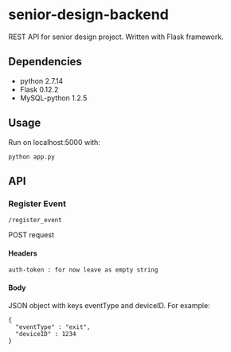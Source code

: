 # senior-design-backend
REST API for senior design project. Written with Flask framework.

## Dependencies

* python 2.7.14
* Flask 0.12.2
* MySQL-python 1.2.5

## Usage

Run on localhost:5000 with:
```
python app.py
```

## API

### Register Event
```
/register_event
```
POST request
#### Headers
```
auth-token : for now leave as empty string
```
#### Body
JSON object with keys eventType and deviceID. For example:
```
{
  "eventType" : "exit",
  "deviceID" : 1234
}
```
